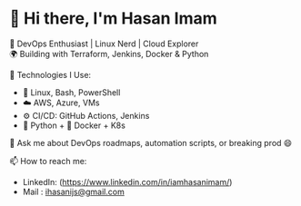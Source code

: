 # 👋 Hi there, I'm Hasan Imam

🚀 DevOps Enthusiast | Linux Nerd | Cloud Explorer  
🌍 Building with Terraform, Jenkins, Docker & Python

🔧 Technologies I Use:
- 🐧 Linux, Bash, PowerShell
- ☁️ AWS, Azure, VMs
- ⚙️ CI/CD: GitHub Actions, Jenkins
- 🐍 Python + 🐳 Docker + K8s

💬 Ask me about DevOps roadmaps, automation scripts, or breaking prod 😄

📫 How to reach me:
- LinkedIn: (https://www.linkedin.com/in/iamhasanimam/)
- Mail : ihasanijs@gmail.com

